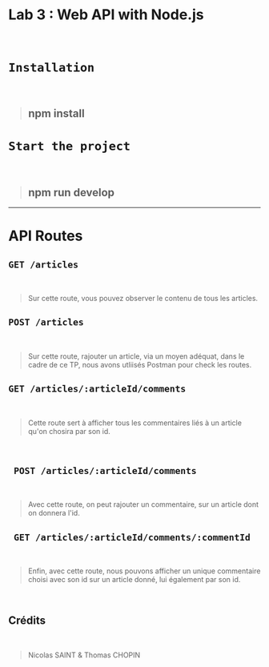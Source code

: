 # Lab 3 : Web API with Node.js
​
# **`Installation`**
​
> ## **npm install**    
    
# **`Start the project`**
​  
> ## **npm run develop**  
---
# API Routes

## `GET /articles`
​
> Sur cette route, vous pouvez observer le contenu de tous les articles.


## `POST /articles`
​
> Sur cette route, rajouter un article, via un moyen adéquat, dans le cadre de ce TP, nous avons utliisés Postman pour check les routes.
​
​
## `GET /articles/:articleId/comments`
​
>  Cette route sert à afficher tous les commentaires liés à un article qu'on chosira par son id.
 

​
## ` POST /articles/:articleId/comments`

​
> Avec cette route, on peut rajouter un commentaire, sur un article dont on donnera l'id.

## ` GET /articles/:articleId/comments/:commentId`

​
> Enfin, avec cette route, nous pouvons afficher un unique commentaire choisi avec son id sur un article donné, lui également par son id.
​

​
## Crédits
​
> Nicolas SAINT & Thomas CHOPIN